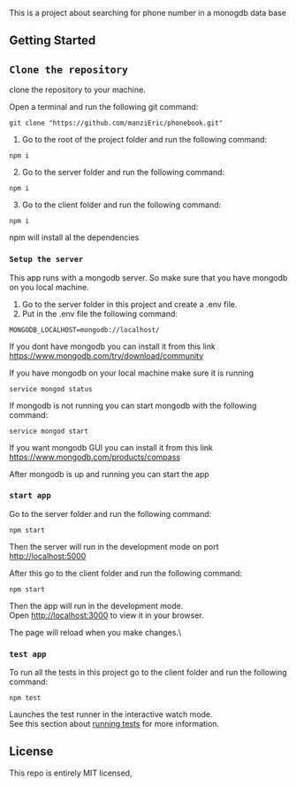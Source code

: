 This is a project about searching for phone number in a monogdb data base

## Getting Started

## `Clone the repository`

clone the repository to your machine.

Open a terminal and run the following git command:

```
git clone "https://github.com/manziEric/phonebook.git"
```

1.  Go to the root of the project folder and run the following command:

```
npm i
```

2.  Go to the server folder and run the following command:

```
npm i
```

3.  Go to the client folder and run the following command:

```
npm i
```

npm will install al the dependencies

### `Setup the server`

This app runs with a mongodb server. So make sure that you have mongodb on you local
machine.

1. Go to the server folder in this project and create a .env file.
2. Put in the .env file the following command:

```
MONGODB_LOCALHOST=mongodb://localhost/
```

If you dont have mongodb you can install it from this link https://www.mongodb.com/try/download/community

If you have mongodb on your local machine make sure it is running

```
service mongod status
```

If mongodb is not running you can start mongodb with the following command:

```
service mongod start
```

If you want mongodb GUI you can install it from this link https://www.mongodb.com/products/compass

After mongodb is up and running you can start the app

### `start app`

Go to the server folder and run the following command:

```
npm start

```

Then the server will run in the development mode on port [http://localhost:5000](http://localhost:5000)

After this go to the client folder and run the following command:

```
npm start

```

Then the app will run in the development mode.\
Open [http://localhost:3000](http://localhost:3000) to view it in your browser.

The page will reload when you make changes.\

### `test app`

To run all the tests in this project go to the client folder and run the following command:

```
npm test

```

Launches the test runner in the interactive watch mode.\
See this section about [running tests](https://facebook.github.io/create-react-app/docs/running-tests) for more information.

## License

This repo is entirely MIT licensed,
